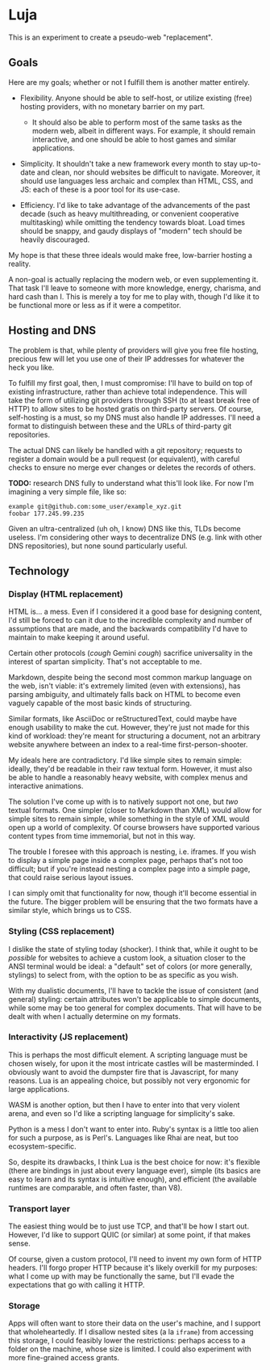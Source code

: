 # Luja

This is an experiment to create a pseudo-web "replacement".

## Goals

Here are my goals; whether or not I fulfill them is another matter entirely.

- Flexibility. Anyone should be able to self-host, or utilize existing (free)
  hosting providers, with no monetary barrier on my part.
  - It should also be able to perform most of the same tasks as the modern web,
    albeit in different ways. For example, it should remain interactive, and one
    should be able to host games and similar applications.

- Simplicity. It shouldn't take a new framework every month to stay up-to-date
  and clean, nor should websites be difficult to navigate. Moreover, it should
  use languages less archaic and complex than HTML, CSS, and JS: each of these
  is a poor tool for its use-case.

- Efficiency. I'd like to take advantage of the advancements of the past decade
  (such as heavy multithreading, or convenient cooperative multitasking) while
  omitting the tendency towards bloat. Load times should be snappy, and
  gaudy displays of "modern" tech should be heavily discouraged.

My hope is that these three ideals would make free, low-barrier hosting a
reality.

A non-goal is actually replacing the modern web, or even supplementing it. That
task I'll leave to someone with more knowledge, energy, charisma, and hard cash
than I. This is merely a toy for me to play with, though I'd like it to be
functional more or less as if it were a competitor.

## Hosting and DNS

The problem is that, while plenty of providers will give you free file hosting,
precious few will let you use one of their IP addresses for whatever the heck
you like.

To fulfill my first goal, then, I must compromise: I'll have to build on top of
existing infrastructure, rather than achieve total independence. This will take
the form of utilizing git providers through SSH (to at least break free of HTTP)
to allow sites to be hosted gratis on third-party servers. Of course,
self-hosting is a must, so my DNS must also handle IP addresses. I'll need a
format to distinguish between these and the URLs of third-party git
repositories.

The actual DNS can likely be handled with a git repository; requests to register
a domain would be a pull request (or equivalent), with careful checks to ensure
no merge ever changes or deletes the records of others.

**TODO:** research DNS fully to understand what this'll look like. For now I'm
imagining a very simple file, like so:

```
example git@github.com:some_user/example_xyz.git
foobar 177.245.99.235
```

Given an ultra-centralized (uh oh, I know) DNS like this, TLDs become useless.
I'm considering other ways to decentralize DNS (e.g. link with other DNS
repositories), but none sound particularly useful.

## Technology

### Display (HTML replacement)

HTML is... a mess. Even if I considered it a good base for designing content,
I'd still be forced to can it due to the incredible complexity and number of
assumptions that are made, and the backwards compatibility I'd have to maintain
to make keeping it around useful.

Certain other protocols (*cough* Gemini *cough*) sacrifice universality in the
interest of spartan simplicity. That's not acceptable to me.

Markdown, despite being the second most common markup language on the web, isn't
viable: it's extremely limited (even with extensions), has parsing ambiguity,
and ultimately falls back on HTML to become even vaguely capable of the most
basic kinds of structuring.

Similar formats, like AsciiDoc or reStructuredText, could maybe have enough
usability to make the cut. However, they're just not made for this kind of
workload: they're meant for structuring a document, not an arbitrary website
anywhere between an index to a real-time first-person-shooter.

My ideals here are contradictory. I'd like simple sites to remain simple:
ideally, they'd be readable in their raw textual form. However, it must also be
able to handle a reasonably heavy website, with complex menus and interactive
animations.

The solution I've come up with is to natively support not one, but *two* textual
formats. One simpler (closer to Markdown than XML) would allow for simple sites
to remain simple, while something in the style of XML would open up a world of
complexity. Of course browsers have supported various content types from time
immemorial, but not in this way.

The trouble I foresee with this approach is nesting, i.e. iframes. If you wish
to display a simple page inside a complex page, perhaps that's not too
difficult; but if you're instead nesting a complex page into a simple page, that
could raise serious layout issues.

I can simply omit that functionality for now, though it'll become essential in
the future. The bigger problem will be ensuring that the two formats have a
similar style, which brings us to CSS.

### Styling (CSS replacement)

I dislike the state of styling today (shocker). I think that, while it ought to
be *possible* for websites to achieve a custom look, a situation closer to the
ANSI terminal would be ideal: a "default" set of colors (or more generally,
stylings) to select from, with the option to be as specific as you wish.

With my dualistic documents, I'll have to tackle the issue of consistent (and
general) styling: certain attributes won't be applicable to simple documents,
while some may be too general for complex documents. That will have to be dealt
with when I actually determine on my formats.

### Interactivity (JS replacement)

This is perhaps the most difficult element. A scripting language must be chosen
wisely, for upon it the most intricate castles will be masterminded. I obviously
want to avoid the dumpster fire that is Javascript, for many reasons. Lua is an
appealing choice, but possibly not very ergonomic for large applications.

WASM is another option, but then I have to enter into that very violent arena,
and even so I'd like a scripting language for simplicity's sake.

Python is a mess I don't want to enter into. Ruby's syntax is a little too alien
for such a purpose, as is Perl's. Languages like Rhai are neat, but too
ecosystem-specific.

So, despite its drawbacks, I think Lua is the best choice for now: it's flexible
(there are bindings in just about every language ever), simple (its basics are
easy to learn and its syntax is intuitive enough), and efficient (the available
runtimes are comparable, and often faster, than V8).

### Transport layer

The easiest thing would be to just use TCP, and that'll be how I start out.
However, I'd like to support QUIC (or similar) at some point, if that makes
sense.

Of course, given a custom protocol, I'll need to invent my own form of HTTP
headers. I'll forgo proper HTTP because it's likely overkill for my purposes:
what I come up with may be functionally the same, but I'll evade the
expectations that go with calling it HTTP.

### Storage

Apps will often want to store their data on the user's machine, and I support
that wholeheartedly. If I disallow nested sites (a la `iframe`) from accessing
this storage, I could feasibly lower the restrictions: perhaps access to a
folder on the machine, whose size is limited. I could also experiment with more
fine-grained access grants.
